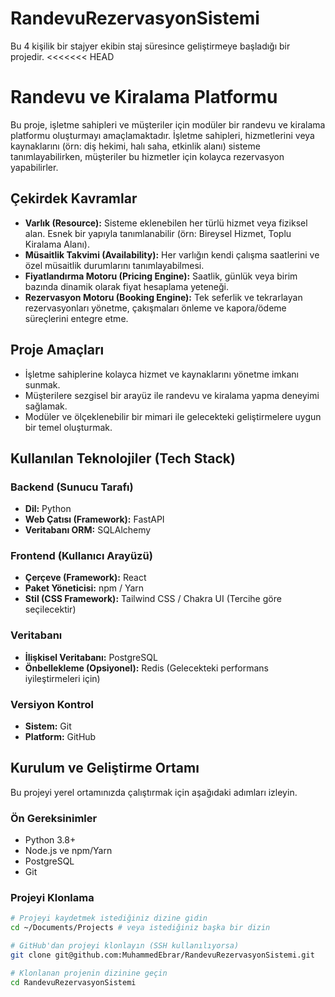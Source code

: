 # RandevuRezervasyonSistemi
Bu 4 kişilik bir stajyer ekibin staj süresince geliştirmeye başladığı bir projedir.
<<<<<<< HEAD

# Randevu ve Kiralama Platformu

Bu proje, işletme sahipleri ve müşteriler için modüler bir randevu ve kiralama platformu oluşturmayı amaçlamaktadır.
İşletme sahipleri, hizmetlerini veya kaynaklarını (örn: diş hekimi, halı saha, etkinlik alanı) sisteme tanımlayabilirken,
  müşteriler bu hizmetler için kolayca rezervasyon yapabilirler.

## Çekirdek Kavramlar

* **Varlık (Resource):** Sisteme eklenebilen her türlü hizmet veya fiziksel alan. Esnek bir yapıyla tanımlanabilir (örn: Bireysel Hizmet, Toplu Kiralama Alanı).
* **Müsaitlik Takvimi (Availability):** Her varlığın kendi çalışma saatlerini ve özel müsaitlik durumlarını tanımlayabilmesi.
* **Fiyatlandırma Motoru (Pricing Engine):** Saatlik, günlük veya birim bazında dinamik olarak fiyat hesaplama yeteneği.
* **Rezervasyon Motoru (Booking Engine):** Tek seferlik ve tekrarlayan rezervasyonları yönetme, çakışmaları önleme ve kapora/ödeme süreçlerini entegre etme.

## Proje Amaçları

* İşletme sahiplerine kolayca hizmet ve kaynaklarını yönetme imkanı sunmak.
* Müşterilere sezgisel bir arayüz ile randevu ve kiralama yapma deneyimi sağlamak.
* Modüler ve ölçeklenebilir bir mimari ile gelecekteki geliştirmelere uygun bir temel oluşturmak.

## Kullanılan Teknolojiler (Tech Stack)

### Backend (Sunucu Tarafı)
* **Dil:** Python
* **Web Çatısı (Framework):** FastAPI
* **Veritabanı ORM:** SQLAlchemy

### Frontend (Kullanıcı Arayüzü)
* **Çerçeve (Framework):** React
* **Paket Yöneticisi:** npm / Yarn
* **Stil (CSS Framework):** Tailwind CSS / Chakra UI (Tercihe göre seçilecektir)

### Veritabanı
* **İlişkisel Veritabanı:** PostgreSQL
* **Önbellekleme (Opsiyonel):** Redis (Gelecekteki performans iyileştirmeleri için)

### Versiyon Kontrol
* **Sistem:** Git
* **Platform:** GitHub

## Kurulum ve Geliştirme Ortamı

Bu projeyi yerel ortamınızda çalıştırmak için aşağıdaki adımları izleyin.

### Ön Gereksinimler

* Python 3.8+
* Node.js ve npm/Yarn
* PostgreSQL
* Git

### Projeyi Klonlama

```bash
# Projeyi kaydetmek istediğiniz dizine gidin
cd ~/Documents/Projects # veya istediğiniz başka bir dizin

# GitHub'dan projeyi klonlayın (SSH kullanılıyorsa)
git clone git@github.com:MuhammedEbrar/RandevuRezervasyonSistemi.git

# Klonlanan projenin dizinine geçin
cd RandevuRezervasyonSistemi
